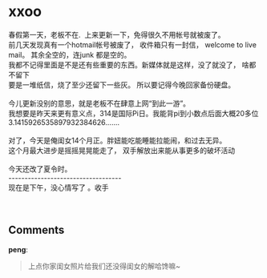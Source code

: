 # xxoo

<div id="msgcns!9884D0A402622CB2!4483" class="bvMsg"><div>春假第一天，老板不在.  上来更新一下，免得很久不用帐号就被废了。</div>
<div>前几天发现真有一个hotmail帐号被废了， 收件箱只有一封信， welcome to live mail。 其余全空的，连junk 都是空的。</div>
<div>我都不记得里面是不是还有些重要的东西。新媒体就是这样，没了就没了， 啥都不留下</div>
<div>要是一堆纸信，烧了至少还留下一些灰。 所以要记得今晚回家备份硬盘。</div>
<div> </div>
<div>今儿更新没别的意思，就是老板不在肆意上网“到此一游”。</div>
<div>我想要是昨天来更有意义点，314是国际Pi日。我能背pi到小数点后面大概20多位</div>
<div>3.1415926535897932384626.......</div>
<div> </div>
<div>对了，今天是俺闺女14个月正。胖妞能吃能睡能拉能闹，和过去无异。</div>
<div>这个月最大进步是摇摇晃晃能走了， 双手解放出来能从事更多的破坏活动</div>
<div> </div>
<div>今天还改了夏令时。</div>
<div>-----------------------------------</div>
<div>现在是下午，没心情写了 。收手</div>
<div> </div>
<div> </div></div>

## Comments

**peng**:
> 上点你家闺女照片给我们还没得闺女的解哈馋嘛~

